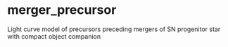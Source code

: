 # merger_precursor
Light curve model of precursors preceding mergers of SN progenitor star with compact object companion
